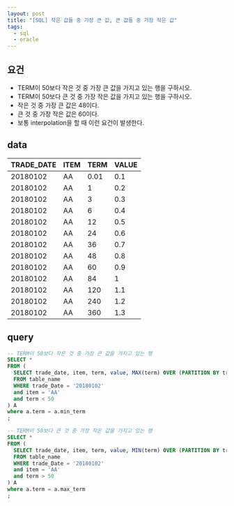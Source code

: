 ```yaml
---
layout: post
title: "[SQL] 작은 값들 중 가장 큰 값, 큰 값들 중 가장 작은 값"
tags:
  - sql
  - oracle
---
```


## 요건

- TERM이 50보다 작은 것 중 가장 큰 값을 가지고 있는 행을 구하시오.
- TERM이 50보다 큰 것 중 가장 작은 값을 가지고 있는 행을 구하시오.
- 작은 것 중 가장 큰 값은 48이다.
- 큰 것 중 가장 작은 값은 60이다.
- 보통 interpolation을 할 때 이런 요건이 발생한다.

## data

| TRADE_DATE | ITEM | TERM | VALUE |
| ---------- | ---- | ---- | ----- |
| 20180102   | AA   | 0.01 | 0.1   |
| 20180102   | AA   | 1    | 0.2   |
| 20180102   | AA   | 3    | 0.3   |
| 20180102   | AA   | 6    | 0.4   |
| 20180102   | AA   | 12   | 0.5   |
| 20180102   | AA   | 24   | 0.6   |
| 20180102   | AA   | 36   | 0.7   |
| 20180102   | AA   | 48   | 0.8   |
| 20180102   | AA   | 60   | 0.9   |
| 20180102   | AA   | 84   | 1     |
| 20180102   | AA   | 120  | 1.1   |
| 20180102   | AA   | 240  | 1.2   |
| 20180102   | AA   | 360  | 1.3   |

## query

```sql
-- TERM이 50보다 작은 것 중 가장 큰 값을 가지고 있는 행
SELECT *
FROM (
  SELECT trade_date, item, term, value, MAX(term) OVER (PARTITION BY trade_date, item) min_term
  FROM table_name
  WHERE trade_Date = '20180102'
  and item = 'AA'
  and term < 50
) A
where a.term = a.min_term
;

-- TERM이 50보다 큰 것 중 가장 작은 값을 가지고 있는 행
SELECT *
FROM (
  SELECT trade_date, item, term, value, MIN(term) OVER (PARTITION BY trade_date, item) max_term
  FROM table_name
  WHERE trade_Date = '20180102'
  and item = 'AA'
  and term > 50
) A
where a.term = a.max_term
;
```
